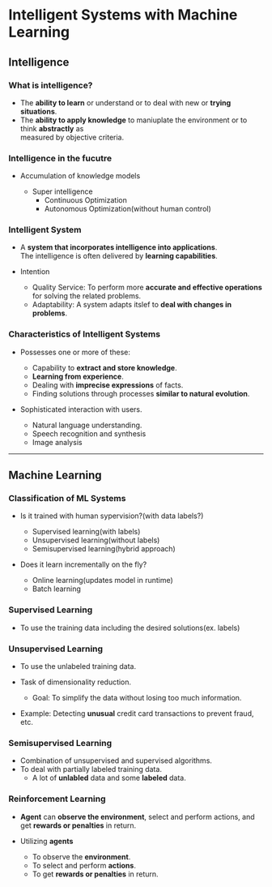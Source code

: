 # Intelligent Systems with Machine Learning

## Intelligence

### What is intelligence?

- The **ability to learn** or understand or to deal with new or **trying situations**.
- The **ability to apply knowledge** to maniuplate the environment or to think **abstractly** as  
  measured by objective criteria.

### Intelligence in the fucutre

- Accumulation of knowledge models

  - Super intelligence
    - Continuous Optimization
    - Autonomous Optimization(without human control)

### Intelligent System

- A **system that incorporates intelligence into applications**.  
  The intelligence is often delivered by **learning capabilities**.

- Intention
  - Quality Service: To perform more **accurate and effective operations** for solving the related problems.
  - Adaptability: A system adapts itslef to **deal with changes in problems**.

### Characteristics of Intelligent Systems

- Possesses one or more of these:

  - Capability to **extract and store knowledge**.
  - **Learning from experience**.
  - Dealing with **imprecise expressions** of facts.
  - Finding solutions through processes **similar to natural evolution**.

- Sophisticated interaction with users.
  - Natural language understanding.
  - Speech recognition and synthesis
  - Image analysis

---

## Machine Learning

### Classification of ML Systems

- Is it trained with human sypervision?(with data labels?)

  - Supervised learning(with labels)
  - Unsupervised learning(without labels)
  - Semisupervised learning(hybrid approach)

- Does it learn incrementally on the fly?

  - Online learning(updates model in runtime)
  - Batch learning

### Supervised Learning

- To use the training data including the desired solutions(ex. labels)

### Unsupervised Learning

- To use the unlabeled training data.

- Task of dimensionality reduction.

  - Goal: To simplify the data without losing too much information.

- Example: Detecting **unusual** credit card transactions to prevent fraud, etc.

### Semisupervised Learning

- Combination of unsupervised and supervised algorithms.
- To deal with partially labeled training data.
  - A lot of **unlabled** data and some **labeled** data.

### Reinforcement Learning

- **Agent** can **observe the environment**, select and perform actions, and get **rewards or penalties** in return.

- Utilizing **agents**
  - To observe the **environment**.
  - To select and perform **actions**.
  - To get **rewards or penalties** in return.
